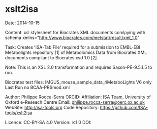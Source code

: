 xslt2isa
========

Date: 2014-10-15

Content: xsl stylesheet for Biocrates XML documents comlpying with schema xmlns="http://www.biocrates.com/metstat/result/xml_1.0"

Task: 
Creates 'ISA-Tab File' required for a submission to EMBL-EBI Metabolights repository [1] of Metabolomics Data
from Biocrates XML documents compliant to Biocrates xsd 1.0 [2].

Note: 
This is an XSL 2.0 transformation and requires Saxon-PE-9.5.1.5 to run.

Biocrates test files:
IMGUS_mouse_sample_data_4MetaboLights V6 only Last Run no BCAA-PRSmod.xml
   
    
Author: Philippe Rocca-Serra
ORCID:
Affiliation: ISA Team, University of Oxford e-Reseach Centre
Email: philippe.rocca-serra@oerc.ox.ac.uk
WebSite: http://isa-tools.org
Code Repository: https://github.com/ISA-tools/xslt2isa
    
Licence: CC-BY-SA 4.0
Version: rc1.0
DOI:
    
